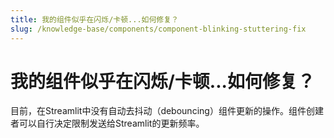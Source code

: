 ```yaml
---
title: 我的组件似乎在闪烁/卡顿...如何修复？
slug: /knowledge-base/components/component-blinking-stuttering-fix
---
```


# 我的组件似乎在闪烁/卡顿...如何修复？

目前，在Streamlit中没有自动去抖动（debouncing）组件更新的操作。组件创建者可以自行决定限制发送给Streamlit的更新频率。
